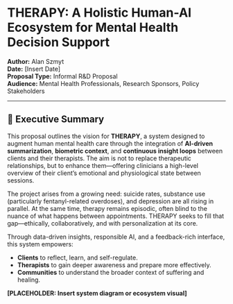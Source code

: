 # THERAPY: A Holistic Human-AI Ecosystem for Mental Health Decision Support

**Author:** Alan Szmyt  
**Date:** [Insert Date]  
**Proposal Type:** Informal R&D Proposal  
**Audience:** Mental Health Professionals, Research Sponsors, Policy Stakeholders

---

## 🧠 Executive Summary

This proposal outlines the vision for **THERAPY**, a system designed to augment human mental health care through the integration of **AI-driven summarization**, **biometric context**, and **continuous insight loops** between clients and their therapists. The aim is not to replace therapeutic relationships, but to enhance them—offering clinicians a high-level overview of their client’s emotional and physiological state between sessions.

The project arises from a growing need: suicide rates, substance use (particularly fentanyl-related overdoses), and depression are all rising in parallel. At the same time, therapy remains episodic, often blind to the nuance of what happens between appointments. THERAPY seeks to fill that gap—ethically, collaboratively, and with personalization at its core.

Through data-driven insights, responsible AI, and a feedback-rich interface, this system empowers:
- **Clients** to reflect, learn, and self-regulate.
- **Therapists** to gain deeper awareness and prepare more effectively.
- **Communities** to understand the broader context of suffering and healing.

**[PLACEHOLDER: Insert system diagram or ecosystem visual]**
